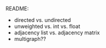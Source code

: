 

README:

- directed vs. undirected
- unweighted vs. int vs. float
- adjacency list vs. adjacency matrix
- multigraph??